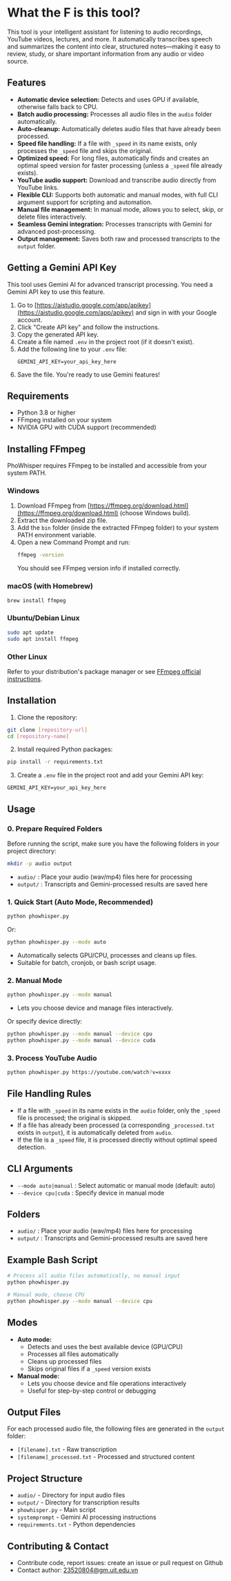 # What the F is this tool?

This tool is your intelligent assistant for listening to audio recordings, YouTube videos, lectures, and more. It automatically transcribes speech and summarizes the content into clear, structured notes—making it easy to review, study, or share important information from any audio or video source.

## Features
- **Automatic device selection:** Detects and uses GPU if available, otherwise falls back to CPU.
- **Batch audio processing:** Processes all audio files in the `audio` folder automatically.
- **Auto-cleanup:** Automatically deletes audio files that have already been processed.
- **Speed file handling:** If a file with `_speed` in its name exists, only processes the `_speed` file and skips the original.
- **Optimized speed:** For long files, automatically finds and creates an optimal speed version for faster processing (unless a `_speed` file already exists).
- **YouTube audio support:** Download and transcribe audio directly from YouTube links.
- **Flexible CLI:** Supports both automatic and manual modes, with full CLI argument support for scripting and automation.
- **Manual file management:** In manual mode, allows you to select, skip, or delete files interactively.
- **Seamless Gemini integration:** Processes transcripts with Gemini for advanced post-processing.
- **Output management:** Saves both raw and processed transcripts to the `output` folder.

## Getting a Gemini API Key
This tool uses Gemini AI for advanced transcript processing. You need a Gemini API key to use this feature.

1. Go to [https://aistudio.google.com/app/apikey](https://aistudio.google.com/app/apikey) and sign in with your Google account.
2. Click "Create API key" and follow the instructions.
3. Copy the generated API key.
4. Create a file named `.env` in the project root (if it doesn't exist).
5. Add the following line to your `.env` file:
   ```
   GEMINI_API_KEY=your_api_key_here
   ```
6. Save the file. You're ready to use Gemini features!

## Requirements
- Python 3.8 or higher
- FFmpeg installed on your system
- NVIDIA GPU with CUDA support (recommended)

## Installing FFmpeg
PhoWhisper requires FFmpeg to be installed and accessible from your system PATH.

### Windows
1. Download FFmpeg from [https://ffmpeg.org/download.html](https://ffmpeg.org/download.html) (choose Windows build).
2. Extract the downloaded zip file.
3. Add the `bin` folder (inside the extracted FFmpeg folder) to your system PATH environment variable.
4. Open a new Command Prompt and run:
   ```bash
   ffmpeg -version
   ```
   You should see FFmpeg version info if installed correctly.

### macOS (with Homebrew)
```bash
brew install ffmpeg
```

### Ubuntu/Debian Linux
```bash
sudo apt update
sudo apt install ffmpeg
```

### Other Linux
Refer to your distribution's package manager or see [FFmpeg official instructions](https://ffmpeg.org/download.html).

## Installation
1. Clone the repository:
```bash
git clone [repository-url]
cd [repository-name]
```
2. Install required Python packages:
```bash
pip install -r requirements.txt
```
3. Create a `.env` file in the project root and add your Gemini API key:
```
GEMINI_API_KEY=your_api_key_here
```

## Usage

### 0. Prepare Required Folders
Before running the script, make sure you have the following folders in your project directory:
```bash
mkdir -p audio output
```
- `audio/` : Place your audio (wav/mp4) files here for processing
- `output/` : Transcripts and Gemini-processed results are saved here

### 1. Quick Start (Auto Mode, Recommended)
```bash
python phowhisper.py
```
Or:
```bash
python phowhisper.py --mode auto
```
- Automatically selects GPU/CPU, processes and cleans up files.
- Suitable for batch, cronjob, or bash script usage.

### 2. Manual Mode
```bash
python phowhisper.py --mode manual
```
- Lets you choose device and manage files interactively.

Or specify device directly:
```bash
python phowhisper.py --mode manual --device cpu
python phowhisper.py --mode manual --device cuda
```

### 3. Process YouTube Audio
```bash
python phowhisper.py https://youtube.com/watch?v=xxxx
```

## File Handling Rules
- If a file with `_speed` in its name exists in the `audio` folder, only the `_speed` file is processed; the original is skipped.
- If a file has already been processed (a corresponding `_processed.txt` exists in `output`), it is automatically deleted from `audio`.
- If the file is a `_speed` file, it is processed directly without optimal speed detection.

## CLI Arguments
- `--mode auto|manual` : Select automatic or manual mode (default: auto)
- `--device cpu|cuda` : Specify device in manual mode

## Folders
- `audio/` : Place your audio (wav/mp4) files here for processing
- `output/` : Transcripts and Gemini-processed results are saved here

## Example Bash Script
```bash
# Process all audio files automatically, no manual input
python phowhisper.py

# Manual mode, choose CPU
python phowhisper.py --mode manual --device cpu
```

## Modes
- **Auto mode:**
  - Detects and uses the best available device (GPU/CPU)
  - Processes all files automatically
  - Cleans up processed files
  - Skips original files if a `_speed` version exists
- **Manual mode:**
  - Lets you choose device and file operations interactively
  - Useful for step-by-step control or debugging

## Output Files
For each processed audio file, the following files are generated in the `output` folder:
- `[filename].txt` - Raw transcription
- `[filename]_processed.txt` - Processed and structured content

## Project Structure
- `audio/` - Directory for input audio files
- `output/` - Directory for transcription results
- `phowhisper.py` - Main script
- `systemprompt` - Gemini AI processing instructions
- `requirements.txt` - Python dependencies

## Contributing & Contact
- Contribute code, report issues: create an issue or pull request on Github
- Contact author: 23520804@gm.uit.edu.vn
